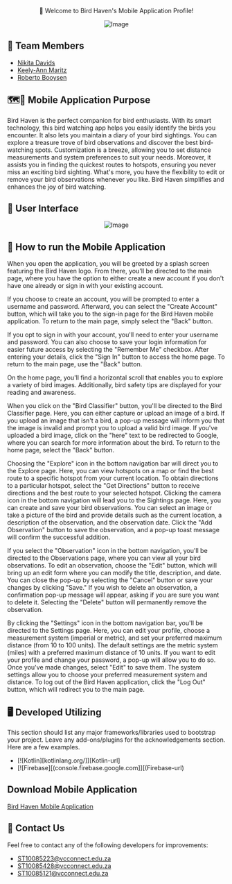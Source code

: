 <p align="center">👋 Welcome to Bird Haven's Mobile Application Profile!</p>

<p align="center"><img src="https://github.com/Keely-Ann/ReadMeBirdHavenTest/assets/101563674/ef040045-ceb6-42fe-b954-819278c7cdfd" alt="Image"></p>

## 👥 Team Members 
* [Nikita Davids](https://github.com/Nikita-Davids/)
* [Keely-Ann Maritz](https://github.com/Keely-Ann/)
* [Roberto Booysen](https://github.com/RobertoBooysen/)

## 🗺️📍 Mobile Application Purpose
Bird Haven is the perfect companion for bird enthusiasts. With its smart technology, this bird watching app helps you easily identify the birds you encounter. It also lets you maintain a diary of your bird sightings. You can explore a treasure trove of bird observations and discover the best bird-watching spots. Customization is a breeze, allowing you to set distance measurements and system preferences to suit your needs. Moreover, it assists you in finding the quickest routes to hotspots, ensuring you never miss an exciting bird sighting. What's more, you have the flexibility to edit or remove your bird observations whenever you like. Bird Haven simplifies and enhances the joy of bird watching.

## 📱 User Interface
<p align="center"><img src="https://github.com/Keely-Ann/ReadMeBirdHavenTest/assets/101563674/5aa84c2f-9076-4867-ad63-ddf99275f152" alt="Image"></p>

## 📖 How to run the Mobile Application
When you open the application, you will be greeted by a splash screen featuring the Bird Haven logo. From there, you'll be directed to the main page, where you have the option to either create a new account if you don't have one already or sign in with your existing account.

If you choose to create an account, you will be prompted to enter a username and password. Afterward, you can select the "Create Account" button, which will take you to the sign-in page for the Bird Haven mobile application. To return to the main page, simply select the "Back" button.

If you opt to sign in with your account, you'll need to enter your username and password. You can also choose to save your login information for easier future access by selecting the "Remember Me" checkbox. After entering your details, click the "Sign In" button to access the home page. To return to the main page, use the "Back" button.

On the home page, you'll find a horizontal scroll that enables you to explore a variety of bird images. Additionally, bird safety tips are displayed for your reading and awareness.

When you click on the "Bird Classifier" button, you'll be directed to the Bird Classifier page. Here, you can either capture or upload an image of a bird. If you upload an image that isn't a bird, a pop-up message will inform you that the image is invalid and prompt you to upload a valid bird image. If you've uploaded a bird image, click on the "here" text to be redirected to Google, where you can search for more information about the bird. To return to the home page, select the "Back" button.

Choosing the "Explore" icon in the bottom navigation bar will direct you to the Explore page. Here, you can view hotspots on a map or find the best route to a specific hotspot from your current location. To obtain directions to a particular hotspot, select the "Get Directions" button to receive directions and the best route to your selected hotspot.
Clicking the camera icon in the bottom navigation will lead you to the Sightings page. Here, you can create and save your bird observations. You can select an image or take a picture of the bird and provide details such as the current location, a description of the observation, and the observation date. Click the "Add Observation" button to save the observation, and a pop-up toast message will confirm the successful addition.

If you select the "Observation" icon in the bottom navigation, you'll be directed to the Observations page, where you can view all your bird observations. To edit an observation, choose the "Edit" button, which will bring up an edit form where you can modify the title, description, and date. You can close the pop-up by selecting the "Cancel" button or save your changes by clicking "Save." If you wish to delete an observation, a confirmation pop-up message will appear, asking if you are sure you want to delete it. Selecting the "Delete" button will permanently remove the observation.

By clicking the "Settings" icon in the bottom navigation bar, you'll be directed to the Settings page. Here, you can edit your profile, choose a measurement system (imperial or metric), and set your preferred maximum distance (from 10 to 100 units). The default settings are the metric system (miles) with a preferred maximum distance of 10 units. If you want to edit your profile and change your password, a pop-up will allow you to do so. Once you've made changes, select "Edit" to save them. The system settings allow you to choose your preferred measurement system and distance. To log out of the Bird Haven application, click the "Log Out" button, which will redirect you to the main page.


## 🖥️ Developed Utilizing
This section should list any major frameworks/libraries used to bootstrap your project. Leave any add-ons/plugins for the acknowledgements section. Here are a few examples.
* [![Kotlin][kotlinlang.org/]][Kotlin-url]
* [![Firebase][(console.firebase.google.com]][(Firebase-url)

## Download Mobile Application 
[Bird Haven Mobile Application]()

## 📧 Contact Us
Feel free to contact any of the following developers for improvements:
* [ST10085223@vcconnect.edu.za](mailto:ST10085223@vcconnect.edu.za)
* [ST10085428@vcconnect.edu.za](mailto:ST10085428@vcconnect.edu.za)
* [ST10085121@vcconnect.edu.za](mailto:ST10085121@vcconnect.edu.za)
